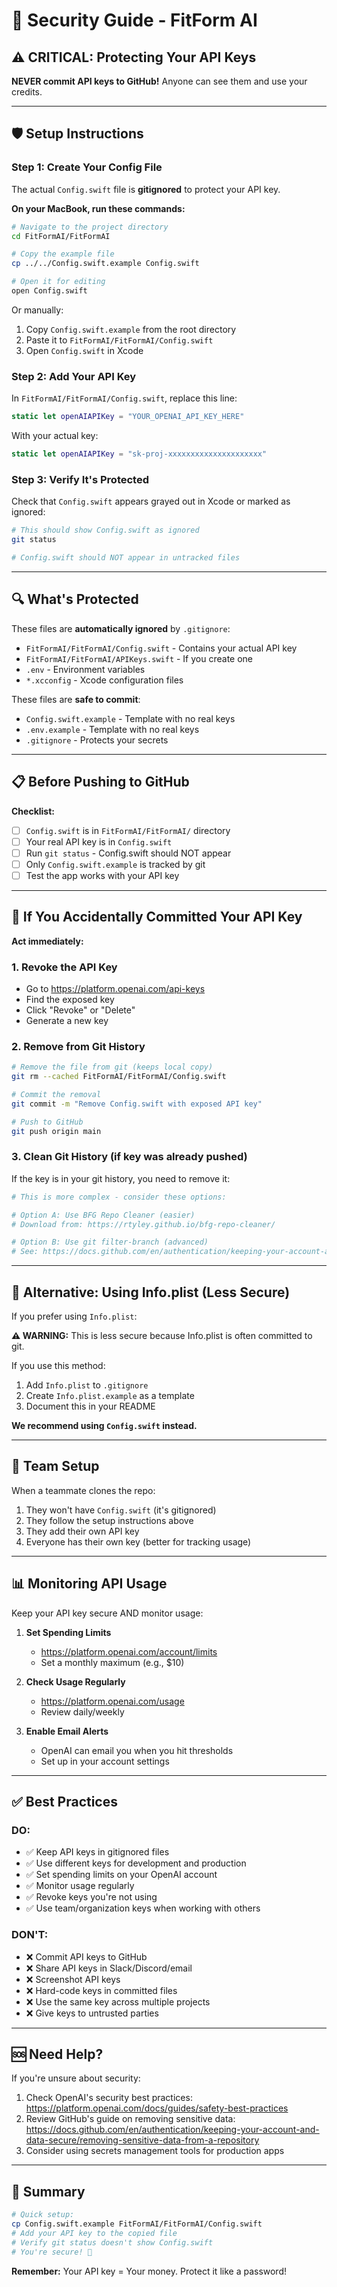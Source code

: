 # 🔐 Security Guide - FitForm AI

## ⚠️ CRITICAL: Protecting Your API Keys

**NEVER commit API keys to GitHub!** Anyone can see them and use your credits.

---

## 🛡️ Setup Instructions

### Step 1: Create Your Config File

The actual `Config.swift` file is **gitignored** to protect your API key.

**On your MacBook, run these commands:**

```bash
# Navigate to the project directory
cd FitFormAI/FitFormAI

# Copy the example file
cp ../../Config.swift.example Config.swift

# Open it for editing
open Config.swift
```

Or manually:
1. Copy `Config.swift.example` from the root directory
2. Paste it to `FitFormAI/FitFormAI/Config.swift`
3. Open `Config.swift` in Xcode

### Step 2: Add Your API Key

In `FitFormAI/FitFormAI/Config.swift`, replace this line:

```swift
static let openAIAPIKey = "YOUR_OPENAI_API_KEY_HERE"
```

With your actual key:

```swift
static let openAIAPIKey = "sk-proj-xxxxxxxxxxxxxxxxxxxxx"
```

### Step 3: Verify It's Protected

Check that `Config.swift` appears grayed out in Xcode or marked as ignored:

```bash
# This should show Config.swift as ignored
git status

# Config.swift should NOT appear in untracked files
```

---

## 🔍 What's Protected

These files are **automatically ignored** by `.gitignore`:

- `FitFormAI/FitFormAI/Config.swift` - Contains your actual API key
- `FitFormAI/FitFormAI/APIKeys.swift` - If you create one
- `.env` - Environment variables
- `*.xcconfig` - Xcode configuration files

These files are **safe to commit**:

- `Config.swift.example` - Template with no real keys
- `.env.example` - Template with no real keys
- `.gitignore` - Protects your secrets

---

## 📋 Before Pushing to GitHub

**Checklist:**

- [ ] `Config.swift` is in `FitFormAI/FitFormAI/` directory
- [ ] Your real API key is in `Config.swift`
- [ ] Run `git status` - Config.swift should NOT appear
- [ ] Only `Config.swift.example` is tracked by git
- [ ] Test the app works with your API key

---

## 🚨 If You Accidentally Committed Your API Key

**Act immediately:**

### 1. Revoke the API Key
- Go to https://platform.openai.com/api-keys
- Find the exposed key
- Click "Revoke" or "Delete"
- Generate a new key

### 2. Remove from Git History

```bash
# Remove the file from git (keeps local copy)
git rm --cached FitFormAI/FitFormAI/Config.swift

# Commit the removal
git commit -m "Remove Config.swift with exposed API key"

# Push to GitHub
git push origin main
```

### 3. Clean Git History (if key was already pushed)

If the key is in your git history, you need to remove it:

```bash
# This is more complex - consider these options:

# Option A: Use BFG Repo Cleaner (easier)
# Download from: https://rtyley.github.io/bfg-repo-cleaner/

# Option B: Use git filter-branch (advanced)
# See: https://docs.github.com/en/authentication/keeping-your-account-and-data-secure/removing-sensitive-data-from-a-repository
```

---

## 🔐 Alternative: Using Info.plist (Less Secure)

If you prefer using `Info.plist`:

**⚠️ WARNING:** This is less secure because Info.plist is often committed to git.

If you use this method:
1. Add `Info.plist` to `.gitignore`
2. Create `Info.plist.example` as a template
3. Document this in your README

**We recommend using `Config.swift` instead.**

---

## 👥 Team Setup

When a teammate clones the repo:

1. They won't have `Config.swift` (it's gitignored)
2. They follow the setup instructions above
3. They add their own API key
4. Everyone has their own key (better for tracking usage)

---

## 📊 Monitoring API Usage

Keep your API key secure AND monitor usage:

1. **Set Spending Limits**
   - https://platform.openai.com/account/limits
   - Set a monthly maximum (e.g., $10)

2. **Check Usage Regularly**
   - https://platform.openai.com/usage
   - Review daily/weekly

3. **Enable Email Alerts**
   - OpenAI can email you when you hit thresholds
   - Set up in your account settings

---

## ✅ Best Practices

### DO:
- ✅ Keep API keys in gitignored files
- ✅ Use different keys for development and production
- ✅ Set spending limits on your OpenAI account
- ✅ Monitor usage regularly
- ✅ Revoke keys you're not using
- ✅ Use team/organization keys when working with others

### DON'T:
- ❌ Commit API keys to GitHub
- ❌ Share API keys in Slack/Discord/email
- ❌ Screenshot API keys
- ❌ Hard-code keys in committed files
- ❌ Use the same key across multiple projects
- ❌ Give keys to untrusted parties

---

## 🆘 Need Help?

If you're unsure about security:

1. Check OpenAI's security best practices: https://platform.openai.com/docs/guides/safety-best-practices
2. Review GitHub's guide on removing sensitive data: https://docs.github.com/en/authentication/keeping-your-account-and-data-secure/removing-sensitive-data-from-a-repository
3. Consider using secrets management tools for production apps

---

## 📝 Summary

```bash
# Quick setup:
cp Config.swift.example FitFormAI/FitFormAI/Config.swift
# Add your API key to the copied file
# Verify git status doesn't show Config.swift
# You're secure! 🎉
```

**Remember:** Your API key = Your money. Protect it like a password!

